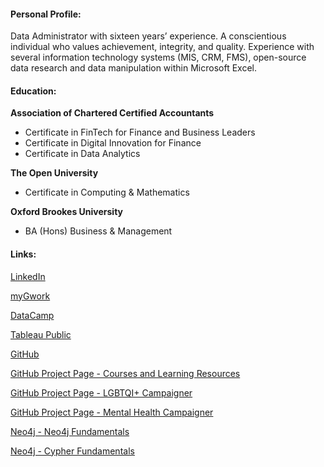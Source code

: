 #### Personal Profile:

Data Administrator with sixteen years’ experience.  A conscientious individual who values achievement, integrity, and quality.  Experience with several information technology systems (MIS, CRM, FMS), open-source data research and data manipulation within Microsoft Excel.

#### Education:

**Association of Chartered Certified Accountants**
- Certificate in FinTech for Finance and Business Leaders
- Certificate in Digital Innovation for Finance
- Certificate in Data Analytics

**The Open University**
- Certificate in Computing & Mathematics

**Oxford Brookes University**
- BA (Hons) Business & Management

#### Links:

[LinkedIn](https://www.linkedin.com/in/pauljohnhicks)

[myGwork](https://www.mygwork.com/en/members/professionals/paul-hicks/detail)

[DataCamp](https://app.datacamp.com/profile/pauljohnhicks)

[Tableau Public](https://public.tableau.com/app/profile/paul.hicks)

[GitHub](https://github.com/paulhicks01)

[GitHub Project Page - Courses and Learning Resources](https://paulhicks01.github.io/courses-and-learning-resources/)

[GitHub Project Page - LGBTQI+ Campaigner](https://paulhicks01.github.io/lgbtqi_campaigner/)

[GitHub Project Page - Mental Health Campaigner](https://paulhicks01.github.io/mental_health_campaigner/)

[Neo4j - Neo4j Fundamentals](https://graphacademy.neo4j.com/u/3f6828c8-79ef-4dab-b712-9f2014f0e079/neo4j-fundamentals)

[Neo4j - Cypher Fundamentals](https://graphacademy.neo4j.com/u/3f6828c8-79ef-4dab-b712-9f2014f0e079/cypher-fundamentals)

